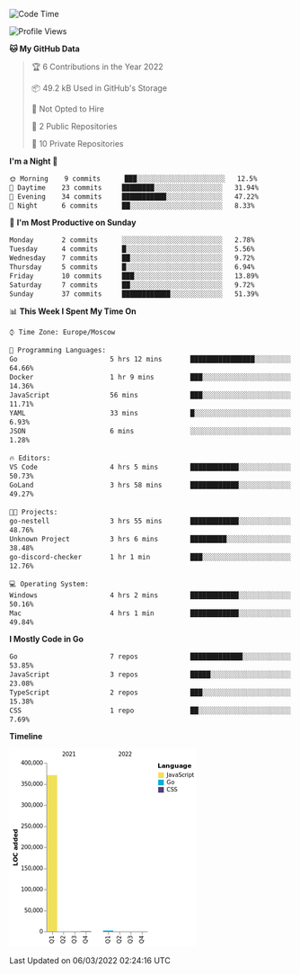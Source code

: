 <!--START_SECTION:waka-->
![Code Time](http://img.shields.io/badge/Code%20Time-199%20hrs%2032%20mins-blue)

![Profile Views](http://img.shields.io/badge/Profile%20Views-2-blue)

**🐱 My GitHub Data** 

> 🏆 6 Contributions in the Year 2022
 > 
> 📦 49.2 kB Used in GitHub's Storage 
 > 
> 🚫 Not Opted to Hire
 > 
> 📜 2 Public Repositories 
 > 
> 🔑 10 Private Repositories  
 > 
**I'm a Night 🦉** 

```text
🌞 Morning    9 commits      ███░░░░░░░░░░░░░░░░░░░░░░   12.5% 
🌆 Daytime    23 commits     ████████░░░░░░░░░░░░░░░░░   31.94% 
🌃 Evening    34 commits     ███████████░░░░░░░░░░░░░░   47.22% 
🌙 Night      6 commits      ██░░░░░░░░░░░░░░░░░░░░░░░   8.33%

```
📅 **I'm Most Productive on Sunday** 

```text
Monday       2 commits      ░░░░░░░░░░░░░░░░░░░░░░░░░   2.78% 
Tuesday      4 commits      █░░░░░░░░░░░░░░░░░░░░░░░░   5.56% 
Wednesday    7 commits      ██░░░░░░░░░░░░░░░░░░░░░░░   9.72% 
Thursday     5 commits      █░░░░░░░░░░░░░░░░░░░░░░░░   6.94% 
Friday       10 commits     ███░░░░░░░░░░░░░░░░░░░░░░   13.89% 
Saturday     7 commits      ██░░░░░░░░░░░░░░░░░░░░░░░   9.72% 
Sunday       37 commits     ████████████░░░░░░░░░░░░░   51.39%

```


📊 **This Week I Spent My Time On** 

```text
⌚︎ Time Zone: Europe/Moscow

💬 Programming Languages: 
Go                       5 hrs 12 mins       ████████████████░░░░░░░░░   64.66% 
Docker                   1 hr 9 mins         ███░░░░░░░░░░░░░░░░░░░░░░   14.36% 
JavaScript               56 mins             ███░░░░░░░░░░░░░░░░░░░░░░   11.71% 
YAML                     33 mins             █░░░░░░░░░░░░░░░░░░░░░░░░   6.93% 
JSON                     6 mins              ░░░░░░░░░░░░░░░░░░░░░░░░░   1.28%

🔥 Editors: 
VS Code                  4 hrs 5 mins        ████████████░░░░░░░░░░░░░   50.73% 
GoLand                   3 hrs 58 mins       ████████████░░░░░░░░░░░░░   49.27%

🐱‍💻 Projects: 
go-nestell               3 hrs 55 mins       ████████████░░░░░░░░░░░░░   48.76% 
Unknown Project          3 hrs 6 mins        █████████░░░░░░░░░░░░░░░░   38.48% 
go-discord-checker       1 hr 1 min          ███░░░░░░░░░░░░░░░░░░░░░░   12.76%

💻 Operating System: 
Windows                  4 hrs 2 mins        ████████████░░░░░░░░░░░░░   50.16% 
Mac                      4 hrs 1 min         ████████████░░░░░░░░░░░░░   49.84%

```

**I Mostly Code in Go** 

```text
Go                       7 repos             █████████████░░░░░░░░░░░░   53.85% 
JavaScript               3 repos             █████░░░░░░░░░░░░░░░░░░░░   23.08% 
TypeScript               2 repos             ███░░░░░░░░░░░░░░░░░░░░░░   15.38% 
CSS                      1 repo              ██░░░░░░░░░░░░░░░░░░░░░░░   7.69%

```


**Timeline**

![Chart not found](https://raw.githubusercontent.com/jeezft/jeezft/main/charts/bar_graph.png) 


 Last Updated on 06/03/2022 02:24:16 UTC
<!--END_SECTION:waka-->
